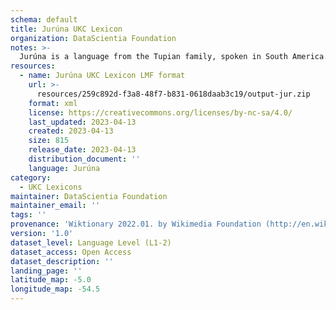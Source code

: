 ```yaml
---
schema: default
title: Jurúna UKC Lexicon
organization: DataScientia Foundation
notes: >-
  Jurúna is a language from the Tupian family, spoken in South America. The UKC Lexicon of Jurúna is represented as a lexico-semantic network. It consists of words, word senses, synsets, as well as sense-level and synset-level relationships.
resources:
  - name: Jurúna UKC Lexicon LMF format
    url: >-
      resources/259c892d-f3a8-48f7-b831-0618daab3c19/output-jur.zip
    format: xml
    license: https://creativecommons.org/licenses/by-nc-sa/4.0/
    last_updated: 2023-04-13
    created: 2023-04-13
    size: 815
    release_date: 2023-04-13
    distribution_document: ''
    language: Jurúna
category:
  - UKC Lexicons
maintainer: DataScientia Foundation
maintainer_email: ''
tags: ''
provenance: 'Wiktionary 2022.01. by Wikimedia Foundation (http://en.wiktionary.org); Princeton WordNet 2.1 by Princeton University (https://wordnet.princeton.edu)'
version: '1.0'
dataset_level: Language Level (L1-2)
dataset_access: Open Access
dataset_description: ''
landing_page: ''
latitude_map: -5.0
longitude_map: -54.5
---
```

